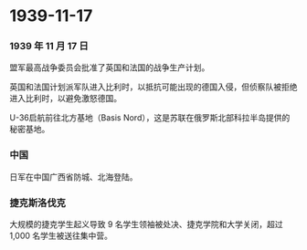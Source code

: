 # 1939-11-17

### 1939 年 11 月 17 日

盟军最高战争委员会批准了英国和法国的战争生产计划。

英国和法国计划派军队进入比利时，以抵抗可能出现的德国入侵，但侦察队被拒绝进入比利时，以避免激怒德国。

U-36启航前往北方基地（Basis
Nord），这是苏联在俄罗斯北部科拉半岛提供的秘密基地。

### 中国

日军在中国广西省防城、北海登陆。

### 捷克斯洛伐克

大规模的捷克学生起义导致 9 名学生领袖被处决、捷克学院和大学关闭，超过
1,000 名学生被送往集中营。